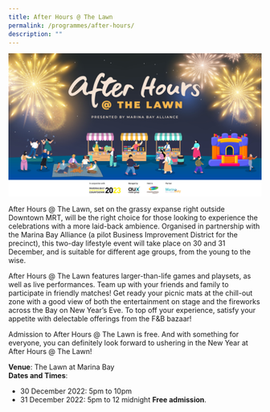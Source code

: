```yaml
---
title: After Hours @ The Lawn
permalink: /programmes/after-hours/
description: ""
---
```

![](/images/AH.jpeg)

After Hours @ The Lawn, set on the grassy expanse right outside Downtown MRT, will be the right choice for those looking to experience the celebrations with a more laid-back ambience. Organised in partnership with the Marina Bay Alliance (a pilot Business Improvement District for the precinct), this two-day lifestyle event will take place on 30 and 31 December, and is suitable for different age groups, from the young to the wise.

After Hours @ The Lawn features larger-than-life games and playsets, as well as live performances. Team up with your friends and family to participate in friendly matches! Get ready your picnic mats at the chill-out zone with a good view of both the entertainment on stage and the fireworks across the Bay on New Year’s Eve. To top off your experience, satisfy your appetite with delectable offerings from the F&B bazaar!

Admission to After Hours @ The Lawn is free. And with something for everyone, you can definitely look forward to ushering in the New Year at After Hours @ The Lawn!

**Venue**: The Lawn at Marina Bay <br>
**Dates and Times**: <br>
- 30 December 2022: 5pm to 10pm 
- 31 December 2022: 5pm to 12 midnight 
**Free admission**.